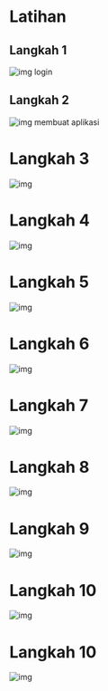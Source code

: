 # Latihan

## Langkah 1
![img](1.png)
login

## Langkah 2
![img](3.png)
membuat aplikasi

# Langkah 3
![img](14.png)

# Langkah 4
![img](6.png)

# Langkah 5
![img](7.png)

# Langkah 6
![img](8.png)

# Langkah 7
![img](9.png)

# Langkah 8
![img](10.png)

# Langkah 9
![img](11.png)

# Langkah 10
![img](12.png)

# Langkah 10
![img](13.png)
